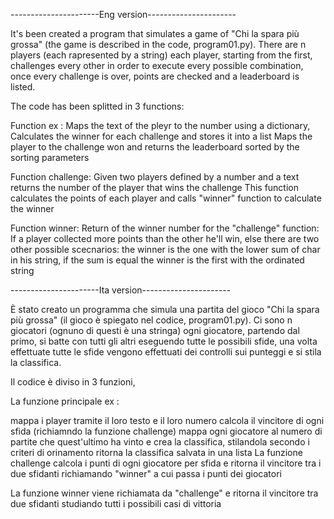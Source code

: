 ----------------------Eng version----------------------

It's been created a program that simulates a game of "Chi la spara più grossa" (the game is described in the code, program01.py). There are n players (each rapresented by a string) each player, starting from the first, challenges every other in order to execute every possible combination, once every challenge is over, points are checked and a leaderboard is listed.

The code has been splitted in 3 functions:

Function ex : Maps the text of the pleyr to the number using a dictionary, Calculates the winner for each challenge and stores it into a list Maps the player to the challenge won and returns the leaderboard sorted by the sorting parameters

Function challenge: Given two players defined by a number and a text returns the number of the player that wins the challenge This function calculates the points of each player and calls "winner" function to calculate the winner

Function winner: Return of the winner number for the "challenge" function: If a player collected more points than the other he'll win, else there are two other possible scecnarios: the winner is the one with the lower sum of char in his string, if the sum is equal the winner is the first with the ordinated string

----------------------Ita version---------------------- 

È stato creato un programma che simula una partita del gioco "Chi la spara più grossa" (il gioco è spiegato nel codice, program01.py). Ci sono n giocatori (ognuno di questi è una stringa) ogni giocatore, partendo dal primo, si batte con tutti gli altri eseguendo tutte le possibili sfide, una volta effettuate tutte le sfide vengono effettuati dei controlli sui punteggi e si stila la classifica.

Il codice è diviso in 3 funzioni,

La funzione principale ex :

mappa i player tramite il loro testo e il loro numero calcola il vincitore di ogni sfida (richiamndo la funzione challenge)
mappa ogni giocatore al numero di partite che quest'ultimo ha vinto e crea la classifica, stilandola secondo i criteri di orinamento
ritorna la classifica salvata in una lista
La funzione challenge calcola i punti di ogni giocatore per sfida e ritorna il vincitore tra i due sfidanti richiamando "winner" a cui passa i punti dei giocatori

La funzione winner viene richiamata da "challenge" e ritorna il vincitore tra due sfidanti studiando tutti i possibili casi di vittoria


